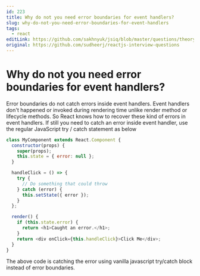 ```yaml
---
id: 223
title: Why do not you need error boundaries for event handlers?
slug: why-do-not-you-need-error-boundaries-for-event-handlers
tags:
  - react
editLink: https://github.com/sakhnyuk/jsiq/blob/master/questions/theory/react/223.md
original: https://github.com/sudheerj/reactjs-interview-questions
---
```


# Why do not you need error boundaries for event handlers?

Error boundaries do not catch errors inside event handlers. Event handlers don't happened or invoked during rendering time unlike render method or lifecycle methods. So React knows how to recover these kind of errors in event handlers. If still you need to catch an error inside event handler, use the regular JavaScript try / catch statement as below

```javascript
class MyComponent extends React.Component {
  constructor(props) {
    super(props);
    this.state = { error: null };
  }

  handleClick = () => {
    try {
      // Do something that could throw
    } catch (error) {
      this.setState({ error });
    }
  };

  render() {
    if (this.state.error) {
      return <h1>Caught an error.</h1>;
    }
    return <div onClick={this.handleClick}>Click Me</div>;
  }
}
```

The above code is catching the error using vanilla javascript try/catch block instead of error boundaries.